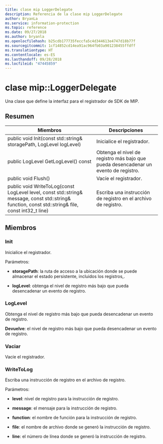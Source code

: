 ```yaml
---
title: clase mip LoggerDelegate
description: Referencia de la clase mip LoggerDelegate
author: BryanLa
ms.service: information-protection
ms.topic: reference
ms.date: 09/27/2018
ms.author: bryanla
ms.openlocfilehash: b25cdb177735feccfa5c4d344613e4747d18b77f
ms.sourcegitcommit: 1cf14852cd14ea91ac964fb03a901238455ffdff
ms.translationtype: HT
ms.contentlocale: es-ES
ms.lasthandoff: 09/28/2018
ms.locfileid: "47445859"
---
```

# <a name="class-miploggerdelegate"></a>clase mip::LoggerDelegate 
Una clase que define la interfaz para el registrador de SDK de MIP.
  
## <a name="summary"></a>Resumen
 Miembros                        | Descripciones                                
--------------------------------|---------------------------------------------
 public void Init(const std::string& storagePath, LogLevel logLevel)  |  Inicialice el registrador.
 public LogLevel GetLogLevel() const  |  Obtenga el nivel de registro más bajo que pueda desencadenar un evento de registro.
 public void Flush()  |  Vacíe el registrador.
 public void WriteToLog(const LogLevel level, const std::string& message, const std::string& function, const std::string& file, const int32_t line)  |  Escriba una instrucción de registro en el archivo de registro.
  
## <a name="members"></a>Miembros
  
### <a name="init"></a>Init
Inicialice el registrador.

Parámetros:  
* **storagePath**: la ruta de acceso a la ubicación donde se puede almacenar el estado persistente, incluidos los registros,. 


* **logLevel**: obtenga el nivel de registro más bajo que pueda desencadenar un evento de registro.


  
### <a name="loglevel"></a>LogLevel
Obtenga el nivel de registro más bajo que pueda desencadenar un evento de registro.

  
**Devuelve**: el nivel de registro más bajo que pueda desencadenar un evento de registro.
  
### <a name="flush"></a>Vaciar
Vacíe el registrador.
  
### <a name="writetolog"></a>WriteToLog
Escriba una instrucción de registro en el archivo de registro.

Parámetros:  
* **level**: nivel de registro para la instrucción de registro. 


* **message**: el mensaje para la instrucción de registro. 


* **function**: el nombre de función para la instrucción de registro. 


* **file**: el nombre de archivo donde se generó la instrucción de registro. 


* **line**: el número de línea donde se generó la instrucción de registro.

